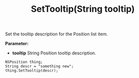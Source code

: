 ﻿---
uid: crmscript_ref_NSPosition_SetTooltip
title: SetTooltip(String tooltip)
intellisense: NSPosition.SetTooltip
keywords: NSPosition, SetTooltip
so.topic: reference
---

Set the tooltip description for the Position list item.

**Parameter:** 
 - **tooltip** String Position tooltip description.

```crmscript
NSPosition thing;
String descr = "something new";
thing.SetTooltip(descr);
```

